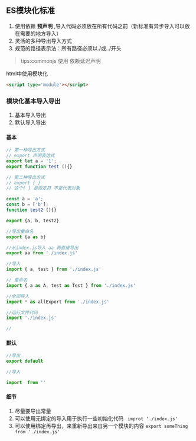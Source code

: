 ## ES模块化标准

1. 使用依赖 **预声明** ,导入代码必须放在所有代码之前（新标准有异步导入可以放在需要的地方导入）
2. 灵活的多种导出导入方式
3. 规范的路径表示法：所有路径必须以./或../开头

>  tips:commonjs 使用 依赖延迟声明



html中使用模块化

```html
<script type='module'></script>	
```



### 模块化基本导入导出

1. 基本导入导出
2. 默认导入导出

 

#### 基本

```js
// 第一种导出方式
// export 声明表达式
export let a = '1';
export function test (){}

// 第二种导出方式
// export { }
// 这个{ } 是限定符 不是代表对象

const a = 'a';
const b = ['b'];
function test2 (){}

export {a, b, test2}

//导出重命名
export {a as b}

//从index.js导入 aa 再直接导出
export aa from './index.js'
```

 

```js
//导入
import { a, test } from './index.js'

// 重命名
import { a as A, test as Test } from './index.js'

//全部导入
import * as allExport from './index.js'

//运行文件代码
import './index.js'

//
```



#### 默认

```js
//导出
export default

//导入

import  from ''
```



#### 细节

1. 尽量要导出常量
2. 可以使用无绑定的导入用于执行一些初始化代码 ``` improt './index.js'```
3. 可以使用绑定再导出，来重新导出来自另一个模块的内容 ```export someThing from './index.js'```

